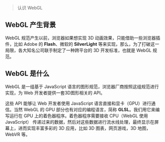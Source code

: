 

> 认识 WebGL
<!-- more -->

## WebGL 产生背景
WebGL 规范产生以前，浏览器如果想实现 3D 动画效果，只能借助一些浏览器插件，比如 Adobe 的 **Flash**、微软的 **SilverLight** 等来实现，那么，为了打破这一局限，各大知名公司联手制定了一种跨平台的 3D 开发标准，也就是 WebGL 规范。

## WebGL 是什么
WebGL 是一组基于 JavaScript 语言的图形规范，浏览器厂商按照这组规范进行实现，为 Web 开发者提供一套3D图形相关的 API。

这些 API 能够让 Web 开发者使用 JavaScript 语言直接和显卡（GPU）进行通信。当然 WebGL 的 GPU 部分也有对应的编程语言，简称 **GLSL**。我们用它来编写运行在 GPU 上的着色器程序。着色器程序需要接收 CPU（WebGL 使用 JavaScript） 传递过来的数据，然后对这些数据进行流水线处理，最终显示在屏幕上，进而实现丰富多彩的 3D 应用，比如 3D 图表，网页游戏，3D 地图，WebVR 等。